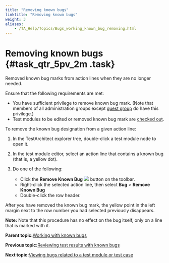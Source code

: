 ```yaml
--- 
title: "Removing known bugs"
linktitle: "Removing known bugs"
weight: 3
aliases: 
    - /TA_Help/Topics/Bugs_working_known_bug_removing.html
---
```

# Removing known bugs {#task_qtr_5pv_2m .task}

Removed known bug marks from action lines when they are no longer needed.

Ensure that the following requirements are met:

-   You have sufficient privilege to remove known bug mark. \(Note that members of all administration groups except [guest group](../../TA_Administration/Topics/User_administration.html) do have this privilege.\)
-   Test modules to be edited or removed known bug mark are [checked out](Project_items_checkout.html).

To remove the known bug designation from a given action line:

1.  In the TestArchitect explorer tree, double-click a test module node to open it.

2.  In the test module editor, select an action line that contains a known bug \(that is, a yellow dot\).

3.  Do one of the following:

    -   Click the **Remove Known Bug** ![](../Images/btn_unmark_known_bug.png) button on the toolbar.
    -   Right-click the selected action line, then select **Bug** \> **Remove Known Bug**
    -   Double-click the row header.

After you have removed the known bug mark, the yellow point in the left margin next to the row number you had selected previously disappears.

**Note:** Note that this procedure has no effect on the bug itself, only on a line that is marked with it.

**Parent topic:**[Working with known bugs](../../TA_Help/Topics/Bugs_working_known_bug.html)

**Previous topic:**[Reviewing test results with known bugs](../../TA_Help/Topics/Bugs_working_known_bug_reviewing_test_results.html)

**Next topic:**[Viewing bugs related to a test module or test case](../../TA_Help/Topics/Bugs_viewing_related_bugs.html)

